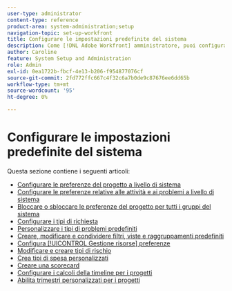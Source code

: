 ```yaml
---
user-type: administrator
content-type: reference
product-area: system-administration;setup
navigation-topic: set-up-workfront
title: Configurare le impostazioni predefinite del sistema
description: Come [!DNL Adobe Workfront] amministratore, puoi configurare le impostazioni predefinite del sistema, ad esempio le preferenze per tutti i progetti creati dagli utenti.
author: Caroline
feature: System Setup and Administration
role: Admin
exl-id: 0ea1722b-fbcf-4e13-b206-f954877076cf
source-git-commit: 2fd772ffc667c4f32c6a7b0de9c87676ee6dd65b
workflow-type: tm+mt
source-wordcount: '95'
ht-degree: 0%

---
```


# Configurare le impostazioni predefinite del sistema

Questa sezione contiene i seguenti articoli:

* [Configurare le preferenze del progetto a livello di sistema](../../../administration-and-setup/set-up-workfront/configure-system-defaults/set-project-preferences.md)
* [Configurare le preferenze relative alle attività e ai problemi a livello di sistema](../../../administration-and-setup/set-up-workfront/configure-system-defaults/set-task-issue-preferences.md)
* [Bloccare o sbloccare le preferenze del progetto per tutti i gruppi del sistema](../../../administration-and-setup/set-up-workfront/configure-system-defaults/lock-or-unlock-project-preferences-for-groups-system.md)
* [Configurare i tipi di richiesta](../../../administration-and-setup/set-up-workfront/configure-system-defaults/configure-request-types.md)
* [Personalizzare i tipi di problemi predefiniti](../../../administration-and-setup/set-up-workfront/configure-system-defaults/customize-default-issue-types.md)
* [Creare, modificare e condividere filtri, viste e raggruppamenti predefiniti](../../../administration-and-setup/set-up-workfront/configure-system-defaults/create-and-share-default-fvgs.md)
* [Configura [!UICONTROL Gestione risorse] preferenze](../../../administration-and-setup/set-up-workfront/configure-system-defaults/configure-resource-mgmt-preferences.md)
* [Modificare e creare tipi di rischio](../../../administration-and-setup/set-up-workfront/configure-system-defaults/edit-create-risk-types.md)
* [Crea tipi di spesa personalizzati](../../../administration-and-setup/set-up-workfront/configure-system-defaults/create-custom-expense-types.md)
* [Creare una scorecard](../../../administration-and-setup/set-up-workfront/configure-system-defaults/create-scorecard.md)
* [Configurare i calcoli della timeline per i progetti](../../../administration-and-setup/set-up-workfront/configure-system-defaults/configure-timeline-recalculations-projects.md)
* [Abilita trimestri personalizzati per i progetti](../../../administration-and-setup/set-up-workfront/configure-system-defaults/enable-custom-quarters-projects.md)
